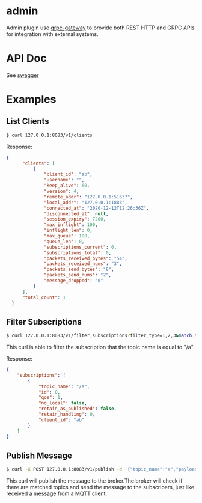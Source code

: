 # admin

Admin plugin use [grpc-gateway](https://github.com/grpc-ecosystem/grpc-gateway) to provide both REST HTTP and GRPC APIs for integration with external systems.

# API Doc
 
See [swagger](https://github.com/twxstar/gmqtt/blob/master/plugin/admin/swagger)

# Examples

## List Clients
```bash
$ curl 127.0.0.1:8083/v1/clients
```
Response:
```json
{
      "clients": [
          {
              "client_id": "ab",
              "username": "",
              "keep_alive": 60,
              "version": 4,
              "remote_addr": "127.0.0.1:51637",
              "local_addr": "127.0.0.1:1883",
              "connected_at": "2020-12-12T12:26:36Z",
              "disconnected_at": null,
              "session_expiry": 7200,
              "max_inflight": 100,
              "inflight_len": 0,
              "max_queue": 100,
              "queue_len": 0,
              "subscriptions_current": 0,
              "subscriptions_total": 0,
              "packets_received_bytes": "54",
              "packets_received_nums": "3",
              "packets_send_bytes": "8",
              "packets_send_nums": "2",
              "message_dropped": "0"
          }
      ],
      "total_count": 1
  }
```

## Filter Subscriptions
```bash
$ curl 127.0.0.1:8083/v1/filter_subscriptions?filter_type=1,2,3&match_type=1&topic_name=/a
```
This curl is able to filter the subscription that the topic name is equal to "/a".

Response:
```json
{
    "subscriptions": [
        {
            "topic_name": "/a",
            "id": 0,
            "qos": 1,
            "no_local": false,
            "retain_as_published": false,
            "retain_handling": 0,
            "client_id": "ab"
        }
    ]
}
```

## Publish Message 
```bash
$ curl -X POST 127.0.0.1:8083/v1/publish -d '{"topic_name":"a","payload":"test","qos":1}'
```
This curl will publish the message to the broker.The broker will check if there are matched topics and
send the message to the subscribers, just like received a message from a MQTT client.